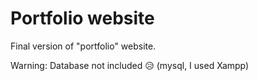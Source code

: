 # Portfolio website
Final version of "portfolio" website.

Warning: Database not included 😥 (mysql, I used Xampp)
